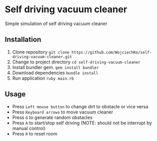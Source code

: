 # Self driving vacuum cleaner

Simple simulation of self driving vacuum cleaner

## Installation
1. Clone repository `git clone https://github.com/WojciechKo/self-driving-vacuum-cleaner.git`
2. Change to project directory `cd self-driving-vacuum-cleaner`
3. Install bundler gem. `gem install bundler`
4. Download dependencies `bundle install`
5. Run application `ruby main.rb`

## Usage
- Press `Left mouse button` to change dirt to obstacle or vice versa
- Press `Keyboard arrows` to move vacuum cleaner
- Press `G` to generate random obstacles
- Press `A` to start/stop self driving (NOTE: should not be interrupt by manual control)
- Press `R` to reset room
